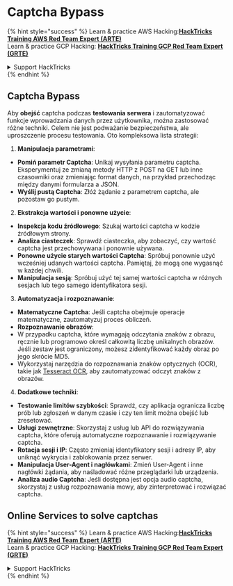# Captcha Bypass

{% hint style="success" %}
Learn & practice AWS Hacking:<img src="/.gitbook/assets/arte.png" alt="" data-size="line">[**HackTricks Training AWS Red Team Expert (ARTE)**](https://training.hacktricks.xyz/courses/arte)<img src="/.gitbook/assets/arte.png" alt="" data-size="line">\
Learn & practice GCP Hacking: <img src="/.gitbook/assets/grte.png" alt="" data-size="line">[**HackTricks Training GCP Red Team Expert (GRTE)**<img src="/.gitbook/assets/grte.png" alt="" data-size="line">](https://training.hacktricks.xyz/courses/grte)

<details>

<summary>Support HackTricks</summary>

* Check the [**subscription plans**](https://github.com/sponsors/carlospolop)!
* **Join the** 💬 [**Discord group**](https://discord.gg/hRep4RUj7f) or the [**telegram group**](https://t.me/peass) or **follow** us on **Twitter** 🐦 [**@hacktricks\_live**](https://twitter.com/hacktricks\_live)**.**
* **Share hacking tricks by submitting PRs to the** [**HackTricks**](https://github.com/carlospolop/hacktricks) and [**HackTricks Cloud**](https://github.com/carlospolop/hacktricks-cloud) github repos.

</details>
{% endhint %}

## Captcha Bypass

Aby **obejść** captcha podczas **testowania serwera** i zautomatyzować funkcje wprowadzania danych przez użytkownika, można zastosować różne techniki. Celem nie jest podważanie bezpieczeństwa, ale uproszczenie procesu testowania. Oto kompleksowa lista strategii:

1. **Manipulacja parametrami**:
* **Pomiń parametr Captcha**: Unikaj wysyłania parametru captcha. Eksperymentuj ze zmianą metody HTTP z POST na GET lub inne czasowniki oraz zmieniając format danych, na przykład przechodząc między danymi formularza a JSON.
* **Wyślij pustą Captcha**: Złóż żądanie z parametrem captcha, ale pozostaw go pustym.

2. **Ekstrakcja wartości i ponowne użycie**:
* **Inspekcja kodu źródłowego**: Szukaj wartości captcha w kodzie źródłowym strony.
* **Analiza ciasteczek**: Sprawdź ciasteczka, aby zobaczyć, czy wartość captcha jest przechowywana i ponownie używana.
* **Ponowne użycie starych wartości Captcha**: Spróbuj ponownie użyć wcześniej udanych wartości captcha. Pamiętaj, że mogą one wygasnąć w każdej chwili.
* **Manipulacja sesją**: Spróbuj użyć tej samej wartości captcha w różnych sesjach lub tego samego identyfikatora sesji.

3. **Automatyzacja i rozpoznawanie**:
* **Matematyczne Captcha**: Jeśli captcha obejmuje operacje matematyczne, zautomatyzuj proces obliczeń.
* **Rozpoznawanie obrazów**:
* W przypadku captcha, które wymagają odczytania znaków z obrazu, ręcznie lub programowo określ całkowitą liczbę unikalnych obrazów. Jeśli zestaw jest ograniczony, możesz zidentyfikować każdy obraz po jego skrócie MD5.
* Wykorzystaj narzędzia do rozpoznawania znaków optycznych (OCR), takie jak [Tesseract OCR](https://github.com/tesseract-ocr/tesseract), aby zautomatyzować odczyt znaków z obrazów.

4. **Dodatkowe techniki**:
* **Testowanie limitów szybkości**: Sprawdź, czy aplikacja ogranicza liczbę prób lub zgłoszeń w danym czasie i czy ten limit można obejść lub zresetować.
* **Usługi zewnętrzne**: Skorzystaj z usług lub API do rozwiązywania captcha, które oferują automatyczne rozpoznawanie i rozwiązywanie captcha.
* **Rotacja sesji i IP**: Często zmieniaj identyfikatory sesji i adresy IP, aby uniknąć wykrycia i zablokowania przez serwer.
* **Manipulacja User-Agent i nagłówkami**: Zmień User-Agent i inne nagłówki żądania, aby naśladować różne przeglądarki lub urządzenia.
* **Analiza audio Captcha**: Jeśli dostępna jest opcja audio captcha, skorzystaj z usług rozpoznawania mowy, aby zinterpretować i rozwiązać captcha.


## Online Services to solve captchas


{% hint style="success" %}
Learn & practice AWS Hacking:<img src="/.gitbook/assets/arte.png" alt="" data-size="line">[**HackTricks Training AWS Red Team Expert (ARTE)**](https://training.hacktricks.xyz/courses/arte)<img src="/.gitbook/assets/arte.png" alt="" data-size="line">\
Learn & practice GCP Hacking: <img src="/.gitbook/assets/grte.png" alt="" data-size="line">[**HackTricks Training GCP Red Team Expert (GRTE)**<img src="/.gitbook/assets/grte.png" alt="" data-size="line">](https://training.hacktricks.xyz/courses/grte)

<details>

<summary>Support HackTricks</summary>

* Check the [**subscription plans**](https://github.com/sponsors/carlospolop)!
* **Join the** 💬 [**Discord group**](https://discord.gg/hRep4RUj7f) or the [**telegram group**](https://t.me/peass) or **follow** us on **Twitter** 🐦 [**@hacktricks\_live**](https://twitter.com/hacktricks\_live)**.**
* **Share hacking tricks by submitting PRs to the** [**HackTricks**](https://github.com/carlospolop/hacktricks) and [**HackTricks Cloud**](https://github.com/carlospolop/hacktricks-cloud) github repos.

</details>
{% endhint %}
